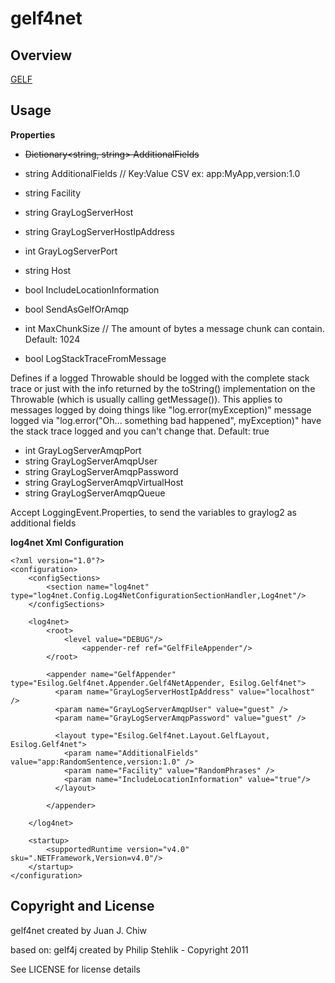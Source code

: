 # gelf4net

## Overview

[GELF][1]

[1]: https://github.com/Graylog2/graylog2-docs/wiki/GELF

## Usage

**Properties**

- <strike>~~Dictionary<string, string> AdditionalFields~~</strike>
- string AdditionalFields // Key:Value CSV ex: app:MyApp,version:1.0
- string Facility
- string GrayLogServerHost
- string GrayLogServerHostIpAddress
- int GrayLogServerPort
- string Host
- bool IncludeLocationInformation
- bool SendAsGelfOrAmqp
- int MaxChunkSize
// The amount of bytes a message chunk can contain.
Default: 1024

- bool LogStackTraceFromMessage

Defines if a logged Throwable should be logged with the complete stack trace or just with the info returned by the toString() implementation on the Throwable (which is usually calling getMessage()).
This applies to messages logged by doing things like "log.error(myException)" message logged via "log.error("Oh... something bad happened", myException)" have the stack trace logged and you can't change that.
Default: true

- int GrayLogServerAmqpPort
- string GrayLogServerAmqpUser
- string GrayLogServerAmqpPassword
- string GrayLogServerAmqpVirtualHost
- string GrayLogServerAmqpQueue

Accept LoggingEvent.Properties, to send the variables to graylog2 as additional fields

**log4net Xml Configuration**

	<?xml version="1.0"?>
	<configuration>
		<configSections>
			<section name="log4net" type="log4net.Config.Log4NetConfigurationSectionHandler,Log4net"/>
		</configSections>

		<log4net>
			<root>
				<level value="DEBUG"/>
					<appender-ref ref="GelfFileAppender"/>
			</root>

			<appender name="GelfAppender" type="Esilog.Gelf4net.Appender.Gelf4NetAppender, Esilog.Gelf4net">
			  <param name="GrayLogServerHostIpAddress" value="localhost" />
			  <param name="GrayLogServerAmqpUser" value="guest" />
			  <param name="GrayLogServerAmqpPassword" value="guest" />
			  
			  <layout type="Esilog.Gelf4net.Layout.GelfLayout, Esilog.Gelf4net">
				<param name="AdditionalFields" value="app:RandomSentence,version:1.0" />
				<param name="Facility" value="RandomPhrases" />
				<param name="IncludeLocationInformation" value="true"/>
			  </layout>
			  
			</appender>

		</log4net>

		<startup>
			<supportedRuntime version="v4.0" sku=".NETFramework,Version=v4.0"/>
		</startup>
	</configuration>

## Copyright and License

gelf4net created by Juan J. Chiw

based on:
gelf4j created by Philip Stehlik - Copyright 2011

See LICENSE for license details